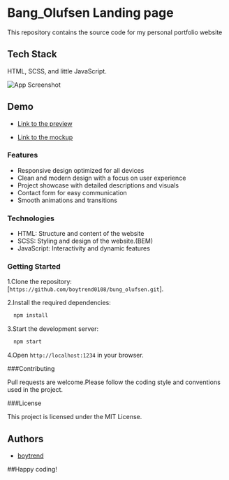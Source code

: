# Bang_Olufsen Landing page

This repository contains the source code for my personal portfolio website

## Tech Stack

HTML, SCSS, and little JavaScript.

![App Screenshot](https://lh3.googleusercontent.com/pw/AP1GczOMZg3nL6pQpogG87Cv6wT-nGgQ09D9GwkIaoMTkHM5SIOka1t7KHJSrrTOUYp9hBHR1MY-ewY0dsMZanGKnuEmpJyIqBOa5Un_2kvumKQr5HIX1H5TLhaUgfuZF81oN78AWDoG0HHnDyaTj3Uk6o31GeOJbXkHsnALxQl6UloY6vaMCJ3Jc7ZM2bPOrkZKiFTBquPWbMQpanSxOjWL8mEKsyz6-NGdjzmVZSGPayPnhDIB2bgbvRYlE6Lp9_fFIWacU0RvSPNqZkocP9vs-7i2o1Kz1THj0Hpq8E7xaRTKUAUJvNhhOi2dsiYV0bpojQN7RJiFTurFk_Zl4DiuazmTkww_Is0v0gnNHlpcJX0TWxN5DTn8KIRnxsHIcNt13lNvPZLMUc-lAEikyf0B_tu7DOlJP6bGmQM7-rZ9Mca6VctuF_3uw2aEA0BZm-3ZBh4i7YL2qhUopxUIL7b_ds9TxqhVTohOSTN1Igz17m-w-WJbDk1pPjem40NQgz16u0X3Ww12U3esiyHORbG4PhUV5WrvOfTlzJsHK5t0ujBbDNJIfr8VwhkeRjX7ZMpam_zJdAHy_6Hyjo0HjDnBPOPGijvh2pYhr4zjCScfSv9EMopjuwsHeachwaeyZfOzsmXoAMJ9Gvseq2ewqG4rZmR3AT8iZ3krR8cgFRTk2nSvDitYRkaO4F0WcnadfcQ0paAGkTLXJk48VCwnPjkOzoXz-OBlsJl1o6D2XTWJfLRkynXZBvisVfj55AAZym1FAa7DE8RvPobfFoXvxoPzaiHVslt-jDc_WPm2LQev-0LmXK0v7WvEMRuutmE32xl1Qv_WZiYGziLIdTW-j7_2ZChtdh0H2Sgyv3oaazBalwdfuVoLfbbLmuAUODJ72epgvbUQ6cVikAcvAy0JT3HVHEPvsg=w353-h505-s-no-gm?authuser=0)

## Demo

- [Link to the preview](https://boytrend0108.github.io/bung_olufsen)

- [Link to the mockup](https://www.figma.com/design/DtkQmQ797hk0nI4KfMi2Uq/BOSE-New-Version?node-id=6817-212)

### Features

- Responsive design optimized for all devices
- Clean and modern design with a focus on user experience
- Project showcase with detailed descriptions and visuals
- Contact form for easy communication
- Smooth animations and transitions

### Technologies

- HTML: Structure and content of the website
- SCSS: Styling and design of the website.(BEM)
- JavaScript: Interactivity and dynamic features

### Getting Started

1.Clone the repository: [`https://github.com/boytrend0108/bung_olufsen.git`].

2.Install the required dependencies:

```bash
  npm install
```

3.Start the development server:

```bash
  npm start
```

4.Open `http://localhost:1234` in your browser.

###Contributing

Pull requests are welcome.Please follow the coding style and conventions used in the project.

###License

This project is licensed under the MIT License.

## Authors

- [boytrend](https://github.com/boytrend0108)

##Happy coding!
